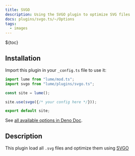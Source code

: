 ```yaml
---
title: SVGO
description: Using the SVGO plugin to optimize SVG files
docs: plugins/svgo.ts/~/Options
tags:
  - images
---
```


${toc}

## Installation

Import this plugin in your `_config.ts` file to use it:

```js
import lume from "lume/mod.ts";
import svgo from "lume/plugins/svgo.ts";

const site = lume();

site.use(svgo({/* your config here */}));

export default site;
```

See
[all available options in Deno Doc](https://doc.deno.land/https/deno.land/x/lume@/plugins/svgo.ts/~/Options).

## Description

This plugin load all `.svg` files and optimize them using
[SVGO](https://github.com/svg/svgo)
